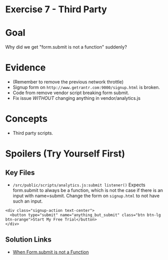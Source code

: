 Exercise 7 - Third Party
================

# Goal
Why did we get "form.submit is not a function" suddenly?


# Evidence
- (Remember to remove the previous network throttle)
- Signup form on `http://www.getrantr.com:9000/signup.html` is broken.
- Code from remove vendor script breaking form submit.
- Fix issue *WITHOUT* changing anything in vendor/analytics.js


# Concepts
- Third party scripts.








# Spoilers (Try Yourself First)

## Key Files

- `/src/public/scripts/analytics.js:submit listener()` Expects form.submit to always be a function, which is not the case if there is an input with name=submit. Change the form on `signup.html` to not have such an input.

```
<div class="signup-action text-center">
  <button type="submit" name="anything_but_submit" class="btn btn-lg btn-orange">Start My Free Trial</button>
</div>
```

## Solution Links

- [When Form.submit is not a Function](https://trackjs.com/blog/when-form-submit-is-not-a-function/)

